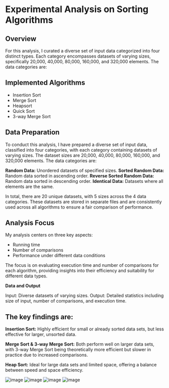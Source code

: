 #  Experimental Analysis on Sorting Algorithms

## Overview

For this analysis, I curated a diverse set of input data categorized into four distinct types. Each category encompasses datasets of varying sizes, specifically 20,000, 40,000, 80,000, 160,000, and 320,000 elements. The data categories are:

## Implemented Algorithms
* Insertion Sort
* Merge Sort
* Heapsort
* Quick Sort
* 3-way Merge Sort 

## Data Preparation

To conduct this analysis, I have prepared a diverse set of input data, classified into four categories, with each category containing datasets of varying sizes. The dataset sizes are 20,000, 40,000, 80,000, 160,000, and 320,000 elements. The data categories are:

**Random Data:** Unordered datasets of specified sizes.
**Sorted Random Data:** Random data sorted in ascending order.
**Reverse Sorted Random Data:** Random data sorted in descending order.
**Identical Data:** Datasets where all elements are the same.

In total, there are 20 unique datasets, with 5 sizes across the 4 data categories. These datasets are stored in separate files and are consistently used across all algorithms to ensure a fair comparison of performance.

## Analysis Focus

My analysis centers on three key aspects:

* Running time
* Number of comparisons
* Performance under different data conditions
  
The focus is on evaluating execution time and number of comparisons for each algorithm, providing insights into their efficiency and suitability for different data types.

**Data and Output**

Input: Diverse datasets of varying sizes.
Output: Detailed statistics including size of input, number of comparisons, and execution time.

## The key findings are:

**Insertion Sort:** Highly efficient for small or already sorted data sets, but less effective for larger, unsorted data.

**Merge Sort & 3-way Merge Sort:** Both perform well on larger data sets, with 3-way Merge Sort being theoretically more efficient but slower in practice due to increased comparisons.

**Heap Sort:** Ideal for large data sets and limited space, offering a balance between speed and space efficiency.

![image](https://github.com/gayathripittu/Data-Structures/assets/48981111/4c0cb0f0-d80b-44e1-be92-b22887873618)
![image](https://github.com/gayathripittu/Data-Structures/assets/48981111/064d9d32-fb1c-4db9-ae28-d678553166de)
![image](https://github.com/gayathripittu/Data-Structures/assets/48981111/11b7ce59-23da-43d1-87ba-9973a7a8d7e1)
![image](https://github.com/gayathripittu/Data-Structures/assets/48981111/66626b69-605f-4111-a634-1bf0c8cde854)





